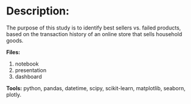 # Description:
The purpose of this study is to identify best sellers vs. failed products, based on the transaction history of an online store that sells household goods. 

<b>Files:</b>
1) notebook
2) presentation
3) dashboard

<b>Tools:</b>
python, pandas, datetime, scipy, scikit-learn, matplotlib, seaborn, plotly.

